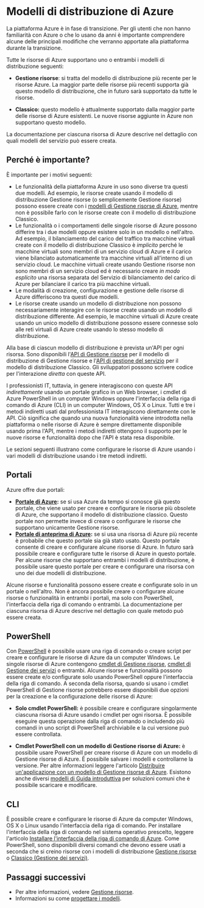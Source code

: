 <properties
   pageTitle="Modelli di distribuzione Gestione risorse e Gestione servizi (Classico) | Microsoft Azure"
   description="Comprendere le differenze tra i modelli di distribuzione Gestione risorse e Classico."
   services="virtual-network"
   documentationCenter=""
   authors="telmosampaio"
   manager="carmonm"
   editor=""
   tags="azure-resource-manager,azure-service-management"/>  

<tags
   ms.service="virtual-network"
   ms.devlang="na"
   ms.topic="article"
   ms.tgt_pltfrm="na"
   ms.workload="infrastructure-services"
   ms.date="02/11/2016"
   ms.author="telmos"/>

# Modelli di distribuzione di Azure

La piattaforma Azure è in fase di transizione. Per gli utenti che non hanno familiarità con Azure o che lo usano da anni è importante comprendere alcune delle principali modifiche che verranno apportate alla piattaforma durante la transizione.

Tutte le risorse di Azure supportano uno o entrambi i modelli di distribuzione seguenti:

- **Gestione risorse**: si tratta del modello di distribuzione più recente per le risorse Azure. La maggior parte delle risorse più recenti supporta già questo modello di distribuzione, che in futuro sarà supportato da tutte le risorse.
 
- **Classico:** questo modello è attualmente supportato dalla maggior parte delle risorse di Azure esistenti. Le nuove risorse aggiunte in Azure non supportano questo modello.

La documentazione per ciascuna risorsa di Azure descrive nel dettaglio con quali modelli del servizio può essere creata.

## Perché è importante? 

È importante per i motivi seguenti:

- Le funzionalità della piattaforma Azure in uso sono diverse tra questi due modelli. Ad esempio, le risorse create usando il modello di distribuzione Gestione risorse (o semplicemente Gestione risorse) possono essere create con i [modelli di Gestione risorse di Azure](resource-group-overview.md#template-deployment), mentre non è possibile farlo con le risorse create con il modello di distribuzione Classico.
- Le funzionalità o i comportamenti delle singole risorse di Azure possono differire tra i due modelli oppure esistere solo in un modello o nell'altro. Ad esempio, il bilanciamento del carico del traffico tra macchine virtuali create con il modello di distribuzione Classico è *implicito* perché le macchine virtuali sono membri di un servizio cloud di Azure e il carico viene bilanciato automaticamente tra macchine virtuali all'interno di un servizio cloud. Le macchine virtuali create usando Gestione risorse non sono membri di un servizio cloud ed è necessario creare *in modo esplicito* una risorsa separata del Servizio di bilanciamento del carico di Azure per bilanciare il carico tra più macchine virtuali.
- Le modalità di creazione, configurazione e gestione delle risorse di Azure differiscono tra questi due modelli.
- Le risorse create usando un modello di distribuzione non possono necessariamente interagire con le risorse create usando un modello di distribuzione differente. Ad esempio, le macchine virtuali di Azure create usando un unico modello di distribuzione possono essere connesse solo alle reti virtuali di Azure create usando lo stesso modello di distribuzione.

Alla base di ciascun modello di distribuzione è prevista un'API per ogni risorsa. Sono disponibili l'[API di Gestione risorse](https://msdn.microsoft.com/library/azure/dn948464.aspx) per il modello di distribuzione di Gestione risorse e l'[API di gestione del servizio](https://msdn.microsoft.com/library/azure/ee460799.aspx) per il modello di distribuzione Classico. Gli sviluppatori possono scrivere codice per l'interazione *diretta* con queste API.

I professionisti IT, tuttavia, in genere interagiscono con queste API *indirettamente* usando un portale grafico in un Web browser, i cmdlet di Azure PowerShell in un computer Windows oppure l'interfaccia della riga di comando di Azure (CLI) in un computer Windows, OS X o Linux. Tutti e tre i metodi indiretti usati dal professionista IT interagiscono direttamente con le API. Ciò significa che quando una nuova funzionalità viene introdotta nella piattaforma o nelle risorse di Azure è sempre direttamente disponibile usando prima l'API, mentre i metodi indiretti ottengono il supporto per le nuove risorse e funzionalità dopo che l'API è stata resa disponibile.

Le sezioni seguenti illustrano come configurare le risorse di Azure usando i vari modelli di distribuzione usando i tre metodi indiretti.

## Portali
Azure offre due portali:

- **[Portale di Azure](https://manage.windowsazure.com):** se si usa Azure da tempo si conosce già questo portale, che viene usato per creare e configurare le risorse più obsolete di Azure, che supportano il modello di distribuzione classico. Questo portale non permette invece di creare o configurare le risorse che supportano unicamente Gestione risorse.
- **[Portale di anteprima di Azure](https://azure.microsoft.com/overview/preview-portal/):** se si usa una risorsa di Azure più recente è probabile che questo portale sia già stato usato. Questo portale consente di creare e configurare alcune risorse di Azure. In futuro sarà possibile creare e configurare tutte le risorse di Azure in questo portale. Per alcune risorse che supportano entrambi i modelli di distribuzione, è possibile usare questo portale per creare e configurare una risorsa con uno dei due modelli di distribuzione.

Alcune risorse e funzionalità possono essere create e configurate solo in un portale o nell'altro. Non è ancora possibile creare o configurare alcune risorse o funzionalità in entrambi i portali, ma solo con PowerShell, l'interfaccia della riga di comando o entrambi. La documentazione per ciascuna risorsa di Azure descrive nel dettaglio con quale metodo può essere creata.

## PowerShell
Con [PowerShell](powershell-install-configure.md) è possibile usare una riga di comando o creare script per creare e configurare le risorse di Azure da un computer Windows. Le singole risorse di Azure contengono [cmdlet di Gestione risorse](https://msdn.microsoft.com/library/azure/mt125356.aspx), [cmdlet di Gestione dei servizi](https://msdn.microsoft.com/library/azure/dn708504.aspx) o entrambi. Alcune risorse e funzionalità possono essere create e/o configurate solo usando PowerShell oppure l'interfaccia della riga di comando. A seconda della risorsa, quando si usano i cmdlet PowerShell di Gestione risorse potrebbero essere disponibili due opzioni per la creazione e la configurazione delle risorse di Azure:

- **Solo cmdlet PowerShell:** è possibile creare e configurare singolarmente ciascuna risorsa di Azure usando i cmdlet per ogni risorsa. È possibile eseguire questa operazione dalla riga di comando o includendo più comandi in uno script di PowerShell archiviabile e la cui versione può essere controllata.

- **Cmdlet PowerShell con un modello di Gestione risorse di Azure:** è possibile usare PowerShell per creare risorse di Azure con un modello di Gestione risorse di Azure. È possibile salvare i modelli e controllarne la versione. Per altre informazioni leggere l'articolo [Distribuire un'applicazione con un modello di Gestione risorse di Azure](resource-group-template-deploy.md). Esistono anche diversi [modelli di Guida introduttiva](https://azure.microsoft.com/documentation/templates/) per soluzioni comuni che è possibile scaricare e modificare.

## CLI
È possibile creare e configurare le risorse di Azure da computer Windows, OS X o Linux usando l'interfaccia della riga di comando. Per installare l'interfaccia della riga di comando nel sistema operativo prescelto, leggere l'articolo [Installare l'interfaccia della riga di comando di Azure](xplat-cli-install.md). Come PowerShell, sono disponibili diversi comandi che devono essere usati a seconda che si creino risorse con i modelli di distribuzione [Gestione risorse](xplat-cli-azure-resource-manager.md) o [Classico (Gestione dei servizi)](./virtual-machines/virtual-machines-linux-classic-manage-visual-studio.md).

## Passaggi successivi

- Per altre informazioni, vedere [Gestione risorse](resource-group-overview.md).
- Informazioni su come [progettare i modelli](best-practices-resource-manager-design-templates.md).

<!---HONumber=AcomDC_0810_2016-->